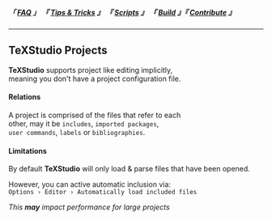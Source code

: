 
<!--                            < Static Links >                             -->

[FAQ]: ../
[Tips & Tricks]: ../../Tip/
[Scripts]: ../../Scripts/
[Build]: ../../Build/
[Contribute]: ../../Contribute/



<!--                             < Navigation >                              -->

##### 「 [FAQ] 」 『 [Tips & Tricks] 』 『 [Scripts] 』 『 [Build] 』『 [Contribute] 』

---


<!--                             < FAQ Links >                               -->

[Link]: /


<!--                               < FAQ >                                   -->

## TeXStudio Projects

**TeXStudio** supports project like editing implicitly,<br>
meaning you don't have a project configuration file.

#### Relations

A project is comprised of the files that refer to each<br>
other, may it be `includes`, `imported packages`,<br>
`user commands`, `labels` or `bibliographies`.

#### Limitations

By default **TeXStudio** will only load & parse files that have been opened.

However, you can active automatic inclusion via:<br>
`Options › Editor › Automatically load included files`

*This* ***may*** *impact performance for large projects*
